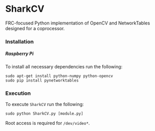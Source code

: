 # SharkCV
FRC-focused Python implementation of OpenCV and NetworkTables designed for a coprocessor.

### Installation
##### Raspberry Pi
To install all necessary dependencies run the following:
```
sudo apt-get install python-numpy python-opencv
sudo pip install pynetworktables
```

### Execution
To execute `SharkCV` run the following:
```
sudo python SharkCV.py [module.py]
```
Root access is required for `/dev/video*`.